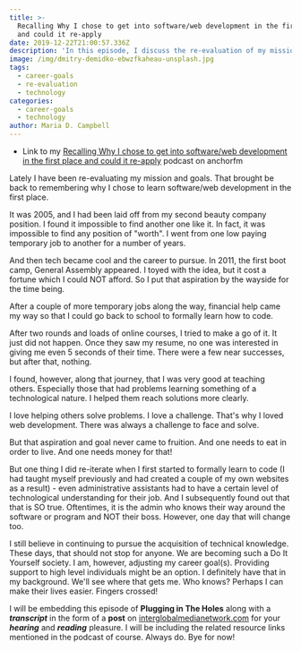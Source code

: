 ```yaml
---
title: >-
  Recalling Why I chose to get into software/web development in the first place
  and could it re-apply
date: 2019-12-22T21:00:57.336Z
description: 'In this episode, I discuss the re-evaluation of my mission and goal(s).'
image: /img/dmitry-demidko-ebwzfkaheau-unsplash.jpg
tags:
  - career-goals
  - re-evaluation
  - technology
categories:
  - career-goals
  - technology
author: Maria D. Campbell
---
```

- Link to my [Recalling Why I chose to get into software/web development in the first place and could it re-apply](https://anchor.fm/maria-campbell/episodes/Recalling-Why-I-chose-to-get-into-softwareweb-development-in-the-first-place-and-could-it-re-apply-e9nl2j) podcast on anchorfm

Lately I have been re-evaluating my mission and goals. That brought be back to remembering why I chose to learn software/web development in the first place.

It was 2005, and I had been laid off from my second beauty company position. I found it impossible to find another one like it. In fact, it was impossible to find any position of "worth". I went from one low paying temporary job to another for a number of years.

And then tech became cool and the career to pursue. In 2011, the first boot camp, General Assembly appeared. I toyed with the idea, but it cost a fortune which I could NOT afford. So I put that aspiration by the wayside for the time being.

After a couple of more temporary jobs along the way, financial help came my way so that I could go back to school to formally learn how to code.

After two rounds and loads of online courses, I tried to make a go of it. It just did not happen. Once they saw my resume, no one was interested in giving me even 5 seconds of their time. There were a few near successes, but after that, nothing.

I found, however, along that journey, that I was very good at teaching others. Especially those that had problems learning something of a technological nature. I helped them reach solutions more clearly.

I love helping others solve problems. I love a challenge. That's why I loved web development. There was always a challenge to face and solve.

But that aspiration and goal never came to fruition. And one needs to eat in order to live. And one needs money for that!

But one thing I did re-iterate when I first started to formally learn to code (I had taught myself previously and had created a couple of my own websites as a result) - even administrative assistants had to have a certain level of technological understanding for their job. And I subsequently found out that that is SO true.  Oftentimes, it is the admin who knows their way around the software or program and NOT their boss. However, one day that will change too.

I still believe in continuing to pursue the acquisition of technical knowledge. These days, that should not stop for anyone. We are becoming such a Do It Yourself society. I am, however, adjusting my career goal(s). Providing support to high level individuals might be an option. I definitely have that in my background. We'll see where that gets me. Who knows? Perhaps I can make their lives easier. Fingers crossed!

I will be embedding this episode of **Plugging in The Holes** along with a ***transcript*** in the form of a **post** on [interglobalmedianetwork.com](https://www.interglobalmedianetwork.com) for your ***hearing*** and ***reading*** pleasure. I will be including the related resource links mentioned in the podcast of course. Always do. Bye for now!
